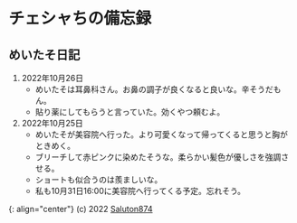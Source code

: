 # チェシャちの備忘録

## めいたそ日記

1. 2022年10月26日
	- めいたそは耳鼻科さん。お鼻の調子が良くなると良いな。辛そうだもん。
	- 貼り薬にしてもらうと言っていた。効くやつ頼むよ。
1. 2022年10月25日
	- めいたそが美容院へ行った。より可愛くなって帰ってくると思うと胸がときめく。
	- ブリーチして赤ピンクに染めたそうな。柔らかい髪色が優しさを強調させる。
	- ショートも似合うのは羨ましいな。
	- 私も10月31日16:00に美容院へ行ってくる予定。忘れそう。

{: align="center"}
(c) 2022 [Saluton874](https://github.com/Saluton874)